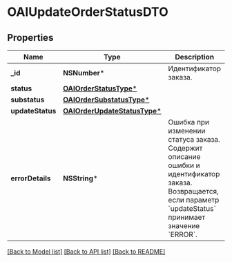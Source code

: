 # OAIUpdateOrderStatusDTO

## Properties
Name | Type | Description | Notes
------------ | ------------- | ------------- | -------------
**_id** | **NSNumber*** | Идентификатор заказа. | [optional] 
**status** | [**OAIOrderStatusType***](OAIOrderStatusType.md) |  | [optional] 
**substatus** | [**OAIOrderSubstatusType***](OAIOrderSubstatusType.md) |  | [optional] 
**updateStatus** | [**OAIOrderUpdateStatusType***](OAIOrderUpdateStatusType.md) |  | [optional] 
**errorDetails** | **NSString*** | Ошибка при изменении статуса заказа. Содержит описание ошибки и идентификатор заказа.  Возвращается, если параметр &#x60;updateStatus&#x60; принимает значение &#x60;ERROR&#x60;.  | [optional] 

[[Back to Model list]](../README.md#documentation-for-models) [[Back to API list]](../README.md#documentation-for-api-endpoints) [[Back to README]](../README.md)


